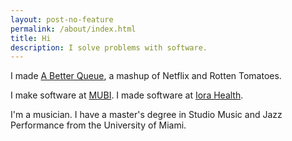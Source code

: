 ```yaml
---
layout: post-no-feature
permalink: /about/index.html
title: Hi
description: I solve problems with software.
---
```


I made [A Better Queue](http://abetterqueue.com/), a mashup of Netflix
and Rotten Tomatoes.

I make software at [MUBI](https://mubi.com). I made software at [Iora
Health](http://www.iorahealth.com/).

I'm a musician. I have a master's degree in Studio Music and Jazz
Performance from the University of Miami.
